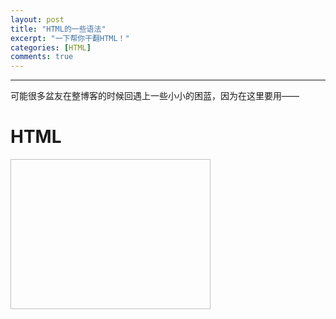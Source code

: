 ```yaml
---
layout: post
title: "HTML的一些语法"
excerpt: "一下帮你干翻HTML！"
categories: [HTML]
comments: true
---
```


---

可能很多盆友在整博客的时候回遇上一些小小的困蓝，因为在这里要用——

<script type="text/javascript">   
    function changeColor(){   
    var color="#f00|#0f0|#00f|#880|#808|#088|yellow|red|green|blue|gray|#234|#534|#46a68b|#3bb4f2|#c52727|#f37b1d|#e74c3c|#2ecc71|#34495e";//定义一条变换颜色的字符串  
    color=color.split("|"); //然后通过split方法进行分割  
    var xuan = document.getElementsByTagName("h1");//获得元素  
  
    for(var i=0;i<xuan.length;i++){  
    xuan[i].style.color=color[parseInt(Math.random() * color.length)];//设置样式   
  
    }  
  
    }   
    setInterval("changeColor()",10);//死循环，每0.2秒变换一种颜色  
  
  
</script>  
<body>   
<h1>HTML</h1>  


<img width="320" height="240">
  <source src="img/img_1.jpg"/>
</video>

</body>  

